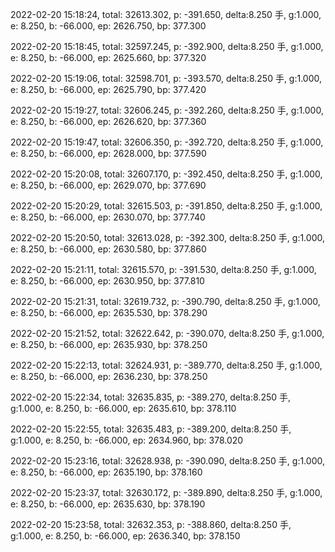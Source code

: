 2022-02-20 15:18:24, total: 32613.302, p: -391.650, delta:8.250 手, g:1.000, e: 8.250, b: -66.000, ep: 2626.750, bp: 377.300

2022-02-20 15:18:45, total: 32597.245, p: -392.900, delta:8.250 手, g:1.000, e: 8.250, b: -66.000, ep: 2625.660, bp: 377.320

2022-02-20 15:19:06, total: 32598.701, p: -393.570, delta:8.250 手, g:1.000, e: 8.250, b: -66.000, ep: 2625.790, bp: 377.420

2022-02-20 15:19:27, total: 32606.245, p: -392.260, delta:8.250 手, g:1.000, e: 8.250, b: -66.000, ep: 2626.620, bp: 377.360

2022-02-20 15:19:47, total: 32606.350, p: -392.720, delta:8.250 手, g:1.000, e: 8.250, b: -66.000, ep: 2628.000, bp: 377.590

2022-02-20 15:20:08, total: 32607.170, p: -392.450, delta:8.250 手, g:1.000, e: 8.250, b: -66.000, ep: 2629.070, bp: 377.690

2022-02-20 15:20:29, total: 32615.503, p: -391.850, delta:8.250 手, g:1.000, e: 8.250, b: -66.000, ep: 2630.070, bp: 377.740

2022-02-20 15:20:50, total: 32613.028, p: -392.300, delta:8.250 手, g:1.000, e: 8.250, b: -66.000, ep: 2630.580, bp: 377.860

2022-02-20 15:21:11, total: 32615.570, p: -391.530, delta:8.250 手, g:1.000, e: 8.250, b: -66.000, ep: 2630.950, bp: 377.810

2022-02-20 15:21:31, total: 32619.732, p: -390.790, delta:8.250 手, g:1.000, e: 8.250, b: -66.000, ep: 2635.530, bp: 378.290

2022-02-20 15:21:52, total: 32622.642, p: -390.070, delta:8.250 手, g:1.000, e: 8.250, b: -66.000, ep: 2635.930, bp: 378.250

2022-02-20 15:22:13, total: 32624.931, p: -389.770, delta:8.250 手, g:1.000, e: 8.250, b: -66.000, ep: 2636.230, bp: 378.250

2022-02-20 15:22:34, total: 32635.835, p: -389.270, delta:8.250 手, g:1.000, e: 8.250, b: -66.000, ep: 2635.610, bp: 378.110

2022-02-20 15:22:55, total: 32635.483, p: -389.200, delta:8.250 手, g:1.000, e: 8.250, b: -66.000, ep: 2634.960, bp: 378.020

2022-02-20 15:23:16, total: 32628.938, p: -390.090, delta:8.250 手, g:1.000, e: 8.250, b: -66.000, ep: 2635.190, bp: 378.160

2022-02-20 15:23:37, total: 32630.172, p: -389.890, delta:8.250 手, g:1.000, e: 8.250, b: -66.000, ep: 2635.630, bp: 378.190

2022-02-20 15:23:58, total: 32632.353, p: -388.860, delta:8.250 手, g:1.000, e: 8.250, b: -66.000, ep: 2636.340, bp: 378.150